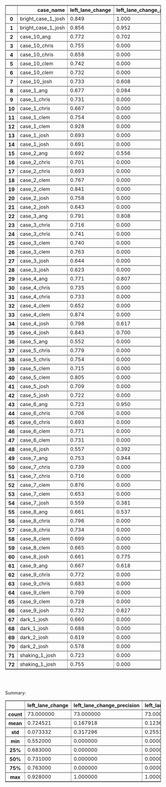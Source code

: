<table border="1" class="dataframe">
  <thead>
    <tr style="text-align: right;">
      <th></th>
      <th>case_name</th>
      <th>left_lane_change</th>
      <th>left_lane_change_precision</th>
      <th>left_lane_change_recall</th>
      <th>left_turn</th>
      <th>left_turn_precision</th>
      <th>left_turn_recall</th>
      <th>right_lane_change</th>
      <th>right_lane_change_precision</th>
      <th>right_lane_change_recall</th>
      <th>right_turn</th>
      <th>right_turn_precision</th>
      <th>right_turn_recall</th>
    </tr>
  </thead>
  <tbody>
    <tr>
      <th>0 </th>
      <td> bright_case_1_josh</td>
      <td> 0.849</td>
      <td> 1.000</td>
      <td> 0.553</td>
      <td> 0.994</td>
      <td> 1.000</td>
      <td> 0.875</td>
      <td> 0.722</td>
      <td> 0.000</td>
      <td> 0.000</td>
      <td> 0.994</td>
      <td> 1.000</td>
      <td> 0.907</td>
    </tr>
    <tr>
      <th>1 </th>
      <td> bright_case_1_josh</td>
      <td> 0.856</td>
      <td> 0.952</td>
      <td> 0.569</td>
      <td> 0.990</td>
      <td> 1.000</td>
      <td> 0.800</td>
      <td> 0.766</td>
      <td> 0.000</td>
      <td> 0.000</td>
      <td> 0.993</td>
      <td> 1.000</td>
      <td> 0.886</td>
    </tr>
    <tr>
      <th>2 </th>
      <td>        case_10_ang</td>
      <td> 0.772</td>
      <td> 0.702</td>
      <td> 0.619</td>
      <td> 0.910</td>
      <td> 1.000</td>
      <td> 0.231</td>
      <td> 0.685</td>
      <td> 0.486</td>
      <td> 0.350</td>
      <td> 0.721</td>
      <td> 0.245</td>
      <td> 0.667</td>
    </tr>
    <tr>
      <th>3 </th>
      <td>      case_10_chris</td>
      <td> 0.755</td>
      <td> 0.000</td>
      <td> 0.000</td>
      <td> 0.949</td>
      <td> 0.576</td>
      <td> 0.633</td>
      <td> 0.779</td>
      <td> 0.000</td>
      <td> 0.000</td>
      <td> 0.957</td>
      <td> 1.000</td>
      <td> 0.323</td>
    </tr>
    <tr>
      <th>4 </th>
      <td>      case_10_chris</td>
      <td> 0.658</td>
      <td> 0.000</td>
      <td> 0.000</td>
      <td> 0.963</td>
      <td> 0.545</td>
      <td> 0.857</td>
      <td> 0.771</td>
      <td> 0.000</td>
      <td> 0.000</td>
      <td> 0.967</td>
      <td> 0.800</td>
      <td> 0.364</td>
    </tr>
    <tr>
      <th>5 </th>
      <td>       case_10_clem</td>
      <td> 0.742</td>
      <td> 0.000</td>
      <td> 0.000</td>
      <td> 0.948</td>
      <td> 0.683</td>
      <td> 0.757</td>
      <td> 0.815</td>
      <td> 0.000</td>
      <td> 0.000</td>
      <td> 0.969</td>
      <td> 0.846</td>
      <td> 0.710</td>
    </tr>
    <tr>
      <th>6 </th>
      <td>       case_10_clem</td>
      <td> 0.732</td>
      <td> 0.000</td>
      <td> 0.000</td>
      <td> 0.965</td>
      <td> 0.707</td>
      <td> 0.906</td>
      <td> 0.850</td>
      <td> 0.000</td>
      <td> 0.000</td>
      <td> 0.984</td>
      <td> 0.808</td>
      <td> 0.913</td>
    </tr>
    <tr>
      <th>7 </th>
      <td>       case_10_josh</td>
      <td> 0.733</td>
      <td> 0.608</td>
      <td> 0.562</td>
      <td> 0.809</td>
      <td> 0.219</td>
      <td> 0.593</td>
      <td> 0.849</td>
      <td> 0.766</td>
      <td> 0.618</td>
      <td> 0.746</td>
      <td> 0.130</td>
      <td> 0.387</td>
    </tr>
    <tr>
      <th>8 </th>
      <td>         case_1_ang</td>
      <td> 0.677</td>
      <td> 0.084</td>
      <td> 0.042</td>
      <td> 0.953</td>
      <td> 0.000</td>
      <td> 0.000</td>
      <td> 0.755</td>
      <td> 0.477</td>
      <td> 0.135</td>
      <td> 0.929</td>
      <td> 0.000</td>
      <td> 0.000</td>
    </tr>
    <tr>
      <th>9 </th>
      <td>       case_1_chris</td>
      <td> 0.731</td>
      <td> 0.000</td>
      <td> 0.000</td>
      <td> 0.629</td>
      <td> 0.113</td>
      <td> 0.786</td>
      <td> 0.804</td>
      <td> 0.000</td>
      <td> 0.000</td>
      <td> 0.958</td>
      <td> 0.769</td>
      <td> 0.370</td>
    </tr>
    <tr>
      <th>10</th>
      <td>       case_1_chris</td>
      <td> 0.667</td>
      <td> 0.000</td>
      <td> 0.000</td>
      <td> 0.633</td>
      <td> 0.103</td>
      <td> 0.909</td>
      <td> 0.740</td>
      <td> 0.000</td>
      <td> 0.000</td>
      <td> 0.969</td>
      <td> 0.769</td>
      <td> 0.455</td>
    </tr>
    <tr>
      <th>11</th>
      <td>        case_1_clem</td>
      <td> 0.754</td>
      <td> 0.000</td>
      <td> 0.000</td>
      <td> 0.946</td>
      <td> 0.861</td>
      <td> 0.620</td>
      <td> 0.743</td>
      <td> 0.000</td>
      <td> 0.000</td>
      <td> 0.957</td>
      <td> 1.000</td>
      <td> 0.587</td>
    </tr>
    <tr>
      <th>12</th>
      <td>        case_1_clem</td>
      <td> 0.928</td>
      <td> 0.000</td>
      <td> 0.000</td>
      <td> 0.950</td>
      <td> 0.694</td>
      <td> 0.694</td>
      <td> 0.831</td>
      <td> 0.000</td>
      <td> 0.000</td>
      <td> 0.980</td>
      <td> 0.963</td>
      <td> 0.765</td>
    </tr>
    <tr>
      <th>13</th>
      <td>        case_1_josh</td>
      <td> 0.693</td>
      <td> 0.000</td>
      <td> 0.000</td>
      <td> 0.992</td>
      <td> 1.000</td>
      <td> 0.848</td>
      <td> 0.740</td>
      <td> 0.000</td>
      <td> 0.000</td>
      <td> 0.986</td>
      <td> 1.000</td>
      <td> 0.700</td>
    </tr>
    <tr>
      <th>14</th>
      <td>        case_1_josh</td>
      <td> 0.691</td>
      <td> 0.000</td>
      <td> 0.000</td>
      <td> 0.997</td>
      <td> 0.964</td>
      <td> 0.964</td>
      <td> 0.742</td>
      <td> 0.000</td>
      <td> 0.000</td>
      <td> 0.991</td>
      <td> 1.000</td>
      <td> 0.778</td>
    </tr>
    <tr>
      <th>15</th>
      <td>         case_2_ang</td>
      <td> 0.692</td>
      <td> 0.556</td>
      <td> 0.456</td>
      <td> 0.865</td>
      <td> 0.366</td>
      <td> 0.671</td>
      <td> 0.619</td>
      <td> 0.622</td>
      <td> 0.404</td>
      <td> 0.892</td>
      <td> 0.409</td>
      <td> 0.360</td>
    </tr>
    <tr>
      <th>16</th>
      <td>       case_2_chris</td>
      <td> 0.701</td>
      <td> 0.000</td>
      <td> 0.000</td>
      <td> 0.965</td>
      <td> 0.909</td>
      <td> 0.385</td>
      <td> 0.772</td>
      <td> 0.000</td>
      <td> 0.000</td>
      <td> 0.633</td>
      <td> 0.122</td>
      <td> 0.857</td>
    </tr>
    <tr>
      <th>17</th>
      <td>       case_2_chris</td>
      <td> 0.693</td>
      <td> 0.000</td>
      <td> 0.000</td>
      <td> 0.981</td>
      <td> 1.000</td>
      <td> 0.550</td>
      <td> 0.741</td>
      <td> 0.000</td>
      <td> 0.000</td>
      <td> 0.633</td>
      <td> 0.102</td>
      <td> 1.000</td>
    </tr>
    <tr>
      <th>18</th>
      <td>        case_2_clem</td>
      <td> 0.767</td>
      <td> 0.000</td>
      <td> 0.000</td>
      <td> 0.944</td>
      <td> 0.857</td>
      <td> 0.655</td>
      <td> 0.794</td>
      <td> 0.000</td>
      <td> 0.000</td>
      <td> 0.962</td>
      <td> 1.000</td>
      <td> 0.595</td>
    </tr>
    <tr>
      <th>19</th>
      <td>        case_2_clem</td>
      <td> 0.841</td>
      <td> 0.000</td>
      <td> 0.000</td>
      <td> 0.926</td>
      <td> 0.310</td>
      <td> 0.765</td>
      <td> 0.892</td>
      <td> 0.000</td>
      <td> 0.000</td>
      <td> 0.978</td>
      <td> 0.880</td>
      <td> 0.759</td>
    </tr>
    <tr>
      <th>20</th>
      <td>        case_2_josh</td>
      <td> 0.758</td>
      <td> 0.000</td>
      <td> 0.000</td>
      <td> 0.970</td>
      <td> 0.491</td>
      <td> 0.794</td>
      <td> 0.287</td>
      <td> 0.139</td>
      <td> 1.000</td>
      <td> 0.916</td>
      <td> 0.000</td>
      <td> 0.000</td>
    </tr>
    <tr>
      <th>21</th>
      <td>        case_2_josh</td>
      <td> 0.643</td>
      <td> 0.000</td>
      <td> 0.000</td>
      <td> 0.994</td>
      <td> 0.982</td>
      <td> 0.900</td>
      <td> 0.218</td>
      <td> 0.210</td>
      <td> 0.577</td>
      <td> 0.962</td>
      <td> 0.962</td>
      <td> 0.368</td>
    </tr>
    <tr>
      <th>22</th>
      <td>         case_3_ang</td>
      <td> 0.791</td>
      <td> 0.808</td>
      <td> 0.228</td>
      <td> 0.587</td>
      <td> 0.188</td>
      <td> 0.660</td>
      <td> 0.694</td>
      <td> 0.375</td>
      <td> 0.459</td>
      <td> 0.906</td>
      <td> 0.000</td>
      <td> 0.000</td>
    </tr>
    <tr>
      <th>23</th>
      <td>       case_3_chris</td>
      <td> 0.716</td>
      <td> 0.000</td>
      <td> 0.000</td>
      <td> 0.919</td>
      <td> 0.000</td>
      <td> 0.000</td>
      <td> 0.720</td>
      <td> 0.000</td>
      <td> 0.000</td>
      <td> 0.929</td>
      <td> 0.000</td>
      <td> 0.000</td>
    </tr>
    <tr>
      <th>24</th>
      <td>       case_3_chris</td>
      <td> 0.741</td>
      <td> 0.000</td>
      <td> 0.000</td>
      <td> 0.939</td>
      <td> 0.000</td>
      <td> 0.000</td>
      <td> 0.714</td>
      <td> 0.000</td>
      <td> 0.000</td>
      <td> 0.948</td>
      <td> 0.000</td>
      <td> 0.000</td>
    </tr>
    <tr>
      <th>25</th>
      <td>        case_3_clem</td>
      <td> 0.740</td>
      <td> 0.000</td>
      <td> 0.000</td>
      <td> 0.907</td>
      <td> 0.640</td>
      <td> 0.582</td>
      <td> 0.697</td>
      <td> 0.000</td>
      <td> 0.000</td>
      <td> 0.970</td>
      <td> 1.000</td>
      <td> 0.690</td>
    </tr>
    <tr>
      <th>26</th>
      <td>        case_3_clem</td>
      <td> 0.763</td>
      <td> 0.000</td>
      <td> 0.000</td>
      <td> 0.927</td>
      <td> 0.540</td>
      <td> 0.750</td>
      <td> 0.838</td>
      <td> 0.000</td>
      <td> 0.000</td>
      <td> 0.979</td>
      <td> 0.897</td>
      <td> 0.813</td>
    </tr>
    <tr>
      <th>27</th>
      <td>        case_3_josh</td>
      <td> 0.644</td>
      <td> 0.000</td>
      <td> 0.000</td>
      <td> 0.970</td>
      <td> 0.684</td>
      <td> 0.839</td>
      <td> 0.715</td>
      <td> 0.000</td>
      <td> 0.000</td>
      <td> 0.947</td>
      <td> 0.000</td>
      <td> 0.000</td>
    </tr>
    <tr>
      <th>28</th>
      <td>        case_3_josh</td>
      <td> 0.623</td>
      <td> 0.000</td>
      <td> 0.000</td>
      <td> 0.975</td>
      <td> 0.684</td>
      <td> 0.929</td>
      <td> 0.740</td>
      <td> 0.000</td>
      <td> 0.000</td>
      <td> 0.948</td>
      <td> 0.000</td>
      <td> 0.000</td>
    </tr>
    <tr>
      <th>29</th>
      <td>         case_4_ang</td>
      <td> 0.771</td>
      <td> 0.807</td>
      <td> 0.319</td>
      <td> 0.937</td>
      <td> 0.941</td>
      <td> 0.356</td>
      <td> 0.758</td>
      <td> 0.553</td>
      <td> 0.496</td>
      <td> 0.548</td>
      <td> 0.131</td>
      <td> 0.756</td>
    </tr>
    <tr>
      <th>30</th>
      <td>       case_4_chris</td>
      <td> 0.735</td>
      <td> 0.000</td>
      <td> 0.000</td>
      <td> 0.956</td>
      <td> 1.000</td>
      <td> 0.276</td>
      <td> 0.744</td>
      <td> 0.000</td>
      <td> 0.000</td>
      <td> 0.538</td>
      <td> 0.121</td>
      <td> 0.806</td>
    </tr>
    <tr>
      <th>31</th>
      <td>       case_4_chris</td>
      <td> 0.733</td>
      <td> 0.000</td>
      <td> 0.000</td>
      <td> 0.975</td>
      <td> 1.000</td>
      <td> 0.400</td>
      <td> 0.758</td>
      <td> 0.000</td>
      <td> 0.000</td>
      <td> 0.540</td>
      <td> 0.100</td>
      <td> 0.960</td>
    </tr>
    <tr>
      <th>32</th>
      <td>        case_4_clem</td>
      <td> 0.652</td>
      <td> 0.000</td>
      <td> 0.000</td>
      <td> 0.916</td>
      <td> 0.917</td>
      <td> 0.550</td>
      <td> 0.635</td>
      <td> 0.000</td>
      <td> 0.000</td>
      <td> 0.955</td>
      <td> 1.000</td>
      <td> 0.610</td>
    </tr>
    <tr>
      <th>33</th>
      <td>        case_4_clem</td>
      <td> 0.874</td>
      <td> 0.000</td>
      <td> 0.000</td>
      <td> 0.938</td>
      <td> 0.694</td>
      <td> 0.694</td>
      <td> 0.789</td>
      <td> 0.000</td>
      <td> 0.000</td>
      <td> 0.972</td>
      <td> 1.000</td>
      <td> 0.714</td>
    </tr>
    <tr>
      <th>34</th>
      <td>        case_4_josh</td>
      <td> 0.798</td>
      <td> 0.617</td>
      <td> 0.995</td>
      <td> 0.983</td>
      <td> 1.000</td>
      <td> 0.750</td>
      <td> 0.649</td>
      <td> 0.000</td>
      <td> 0.000</td>
      <td> 0.972</td>
      <td> 1.000</td>
      <td> 0.628</td>
    </tr>
    <tr>
      <th>35</th>
      <td>        case_4_josh</td>
      <td> 0.843</td>
      <td> 0.700</td>
      <td> 1.000</td>
      <td> 0.990</td>
      <td> 1.000</td>
      <td> 0.833</td>
      <td> 0.664</td>
      <td> 0.000</td>
      <td> 0.000</td>
      <td> 0.986</td>
      <td> 1.000</td>
      <td> 0.771</td>
    </tr>
    <tr>
      <th>36</th>
      <td>         case_5_ang</td>
      <td> 0.552</td>
      <td> 0.000</td>
      <td> 0.000</td>
      <td> 0.931</td>
      <td> 1.000</td>
      <td> 0.222</td>
      <td> 0.624</td>
      <td> 0.422</td>
      <td> 0.904</td>
      <td> 0.916</td>
      <td> 1.000</td>
      <td> 0.190</td>
    </tr>
    <tr>
      <th>37</th>
      <td>       case_5_chris</td>
      <td> 0.779</td>
      <td> 0.000</td>
      <td> 0.000</td>
      <td> 0.973</td>
      <td> 0.824</td>
      <td> 0.560</td>
      <td> 0.815</td>
      <td> 0.000</td>
      <td> 0.000</td>
      <td> 0.981</td>
      <td> 1.000</td>
      <td> 0.677</td>
    </tr>
    <tr>
      <th>38</th>
      <td>       case_5_chris</td>
      <td> 0.754</td>
      <td> 0.000</td>
      <td> 0.000</td>
      <td> 0.992</td>
      <td> 0.882</td>
      <td> 0.882</td>
      <td> 0.765</td>
      <td> 0.000</td>
      <td> 0.000</td>
      <td> 0.994</td>
      <td> 0.905</td>
      <td> 0.950</td>
    </tr>
    <tr>
      <th>39</th>
      <td>        case_5_clem</td>
      <td> 0.715</td>
      <td> 0.000</td>
      <td> 0.000</td>
      <td> 0.929</td>
      <td> 1.000</td>
      <td> 0.426</td>
      <td> 0.768</td>
      <td> 0.000</td>
      <td> 0.000</td>
      <td> 0.958</td>
      <td> 0.900</td>
      <td> 0.675</td>
    </tr>
    <tr>
      <th>40</th>
      <td>        case_5_clem</td>
      <td> 0.805</td>
      <td> 0.000</td>
      <td> 0.000</td>
      <td> 0.966</td>
      <td> 0.950</td>
      <td> 0.613</td>
      <td> 0.810</td>
      <td> 0.000</td>
      <td> 0.000</td>
      <td> 0.960</td>
      <td> 0.733</td>
      <td> 0.759</td>
    </tr>
    <tr>
      <th>41</th>
      <td>        case_5_josh</td>
      <td> 0.709</td>
      <td> 0.000</td>
      <td> 0.000</td>
      <td> 0.951</td>
      <td> 0.486</td>
      <td> 0.837</td>
      <td> 0.776</td>
      <td> 0.000</td>
      <td> 0.000</td>
      <td> 0.984</td>
      <td> 1.000</td>
      <td> 0.625</td>
    </tr>
    <tr>
      <th>42</th>
      <td>        case_5_josh</td>
      <td> 0.722</td>
      <td> 0.000</td>
      <td> 0.000</td>
      <td> 0.948</td>
      <td> 0.405</td>
      <td> 0.882</td>
      <td> 0.756</td>
      <td> 0.000</td>
      <td> 0.000</td>
      <td> 1.000</td>
      <td> 1.000</td>
      <td> 1.000</td>
    </tr>
    <tr>
      <th>43</th>
      <td>         case_6_ang</td>
      <td> 0.723</td>
      <td> 0.950</td>
      <td> 0.250</td>
      <td> 0.955</td>
      <td> 1.000</td>
      <td> 0.486</td>
      <td> 0.690</td>
      <td> 0.482</td>
      <td> 0.536</td>
      <td> 0.952</td>
      <td> 1.000</td>
      <td> 0.487</td>
    </tr>
    <tr>
      <th>44</th>
      <td>       case_6_chris</td>
      <td> 0.706</td>
      <td> 0.000</td>
      <td> 0.000</td>
      <td> 0.979</td>
      <td> 0.778</td>
      <td> 0.636</td>
      <td> 0.763</td>
      <td> 0.000</td>
      <td> 0.000</td>
      <td> 0.984</td>
      <td> 1.000</td>
      <td> 0.710</td>
    </tr>
    <tr>
      <th>45</th>
      <td>       case_6_chris</td>
      <td> 0.693</td>
      <td> 0.000</td>
      <td> 0.000</td>
      <td> 0.991</td>
      <td> 0.833</td>
      <td> 0.882</td>
      <td> 0.763</td>
      <td> 0.000</td>
      <td> 0.000</td>
      <td> 0.995</td>
      <td> 1.000</td>
      <td> 0.880</td>
    </tr>
    <tr>
      <th>46</th>
      <td>        case_6_clem</td>
      <td> 0.771</td>
      <td> 0.000</td>
      <td> 0.000</td>
      <td> 0.925</td>
      <td> 0.950</td>
      <td> 0.380</td>
      <td> 0.755</td>
      <td> 0.000</td>
      <td> 0.000</td>
      <td> 0.967</td>
      <td> 1.000</td>
      <td> 0.622</td>
    </tr>
    <tr>
      <th>47</th>
      <td>        case_6_clem</td>
      <td> 0.731</td>
      <td> 0.000</td>
      <td> 0.000</td>
      <td> 0.943</td>
      <td> 1.000</td>
      <td> 0.455</td>
      <td> 0.752</td>
      <td> 0.000</td>
      <td> 0.000</td>
      <td> 0.976</td>
      <td> 1.000</td>
      <td> 0.697</td>
    </tr>
    <tr>
      <th>48</th>
      <td>        case_6_josh</td>
      <td> 0.557</td>
      <td> 0.392</td>
      <td> 0.954</td>
      <td> 0.818</td>
      <td> 0.207</td>
      <td> 0.784</td>
      <td> 0.742</td>
      <td> 0.000</td>
      <td> 0.000</td>
      <td> 0.968</td>
      <td> 0.957</td>
      <td> 0.440</td>
    </tr>
    <tr>
      <th>49</th>
      <td>         case_7_ang</td>
      <td> 0.753</td>
      <td> 0.944</td>
      <td> 0.370</td>
      <td> 0.951</td>
      <td> 0.955</td>
      <td> 0.553</td>
      <td> 0.602</td>
      <td> 0.342</td>
      <td> 0.568</td>
      <td> 0.940</td>
      <td> 0.789</td>
      <td> 0.455</td>
    </tr>
    <tr>
      <th>50</th>
      <td>       case_7_chris</td>
      <td> 0.739</td>
      <td> 0.000</td>
      <td> 0.000</td>
      <td> 0.935</td>
      <td> 0.457</td>
      <td> 0.571</td>
      <td> 0.773</td>
      <td> 0.000</td>
      <td> 0.000</td>
      <td> 0.962</td>
      <td> 1.000</td>
      <td> 0.308</td>
    </tr>
    <tr>
      <th>51</th>
      <td>       case_7_chris</td>
      <td> 0.716</td>
      <td> 0.000</td>
      <td> 0.000</td>
      <td> 0.954</td>
      <td> 0.429</td>
      <td> 0.882</td>
      <td> 0.775</td>
      <td> 0.000</td>
      <td> 0.000</td>
      <td> 0.983</td>
      <td> 1.000</td>
      <td> 0.500</td>
    </tr>
    <tr>
      <th>52</th>
      <td>        case_7_clem</td>
      <td> 0.876</td>
      <td> 0.000</td>
      <td> 0.000</td>
      <td> 0.976</td>
      <td> 1.000</td>
      <td> 0.761</td>
      <td> 0.813</td>
      <td> 0.000</td>
      <td> 0.000</td>
      <td> 0.978</td>
      <td> 1.000</td>
      <td> 0.730</td>
    </tr>
    <tr>
      <th>53</th>
      <td>        case_7_clem</td>
      <td> 0.653</td>
      <td> 0.000</td>
      <td> 0.000</td>
      <td> 0.984</td>
      <td> 1.000</td>
      <td> 0.833</td>
      <td> 0.711</td>
      <td> 0.000</td>
      <td> 0.000</td>
      <td> 0.991</td>
      <td> 1.000</td>
      <td> 0.871</td>
    </tr>
    <tr>
      <th>54</th>
      <td>        case_7_josh</td>
      <td> 0.559</td>
      <td> 0.381</td>
      <td> 0.572</td>
      <td> 0.960</td>
      <td> 0.849</td>
      <td> 0.592</td>
      <td> 0.587</td>
      <td> 0.291</td>
      <td> 0.301</td>
      <td> 0.964</td>
      <td> 0.966</td>
      <td> 0.452</td>
    </tr>
    <tr>
      <th>55</th>
      <td>         case_8_ang</td>
      <td> 0.661</td>
      <td> 0.537</td>
      <td> 0.579</td>
      <td> 0.947</td>
      <td> 0.810</td>
      <td> 0.548</td>
      <td> 0.635</td>
      <td> 0.323</td>
      <td> 0.194</td>
      <td> 0.947</td>
      <td> 1.000</td>
      <td> 0.514</td>
    </tr>
    <tr>
      <th>56</th>
      <td>       case_8_chris</td>
      <td> 0.796</td>
      <td> 0.000</td>
      <td> 0.000</td>
      <td> 0.983</td>
      <td> 1.000</td>
      <td> 0.630</td>
      <td> 0.773</td>
      <td> 0.000</td>
      <td> 0.000</td>
      <td> 0.971</td>
      <td> 1.000</td>
      <td> 0.393</td>
    </tr>
    <tr>
      <th>57</th>
      <td>       case_8_chris</td>
      <td> 0.734</td>
      <td> 0.000</td>
      <td> 0.000</td>
      <td> 0.998</td>
      <td> 1.000</td>
      <td> 0.944</td>
      <td> 0.758</td>
      <td> 0.000</td>
      <td> 0.000</td>
      <td> 0.985</td>
      <td> 1.000</td>
      <td> 0.550</td>
    </tr>
    <tr>
      <th>58</th>
      <td>        case_8_clem</td>
      <td> 0.699</td>
      <td> 0.000</td>
      <td> 0.000</td>
      <td> 0.890</td>
      <td> 0.455</td>
      <td> 0.795</td>
      <td> 0.818</td>
      <td> 0.000</td>
      <td> 0.000</td>
      <td> 0.981</td>
      <td> 1.000</td>
      <td> 0.763</td>
    </tr>
    <tr>
      <th>59</th>
      <td>        case_8_clem</td>
      <td> 0.665</td>
      <td> 0.000</td>
      <td> 0.000</td>
      <td> 0.900</td>
      <td> 0.429</td>
      <td> 0.943</td>
      <td> 0.792</td>
      <td> 0.000</td>
      <td> 0.000</td>
      <td> 0.991</td>
      <td> 1.000</td>
      <td> 0.879</td>
    </tr>
    <tr>
      <th>60</th>
      <td>        case_8_josh</td>
      <td> 0.661</td>
      <td> 0.775</td>
      <td> 0.165</td>
      <td> 0.964</td>
      <td> 0.900</td>
      <td> 0.491</td>
      <td> 0.696</td>
      <td> 0.000</td>
      <td> 0.000</td>
      <td> 0.960</td>
      <td> 1.000</td>
      <td> 0.407</td>
    </tr>
    <tr>
      <th>61</th>
      <td>         case_9_ang</td>
      <td> 0.667</td>
      <td> 0.618</td>
      <td> 0.458</td>
      <td> 0.947</td>
      <td> 1.000</td>
      <td> 0.421</td>
      <td> 0.604</td>
      <td> 0.346</td>
      <td> 0.194</td>
      <td> 0.934</td>
      <td> 1.000</td>
      <td> 0.250</td>
    </tr>
    <tr>
      <th>62</th>
      <td>       case_9_chris</td>
      <td> 0.772</td>
      <td> 0.000</td>
      <td> 0.000</td>
      <td> 0.977</td>
      <td> 1.000</td>
      <td> 0.621</td>
      <td> 0.786</td>
      <td> 0.000</td>
      <td> 0.000</td>
      <td> 0.953</td>
      <td> 1.000</td>
      <td> 0.333</td>
    </tr>
    <tr>
      <th>63</th>
      <td>       case_9_chris</td>
      <td> 0.683</td>
      <td> 0.000</td>
      <td> 0.000</td>
      <td> 0.996</td>
      <td> 0.944</td>
      <td> 0.944</td>
      <td> 0.765</td>
      <td> 0.000</td>
      <td> 0.000</td>
      <td> 0.968</td>
      <td> 0.909</td>
      <td> 0.417</td>
    </tr>
    <tr>
      <th>64</th>
      <td>        case_9_clem</td>
      <td> 0.799</td>
      <td> 0.000</td>
      <td> 0.000</td>
      <td> 0.947</td>
      <td> 0.725</td>
      <td> 0.744</td>
      <td> 0.792</td>
      <td> 0.000</td>
      <td> 0.000</td>
      <td> 0.977</td>
      <td> 1.000</td>
      <td> 0.735</td>
    </tr>
    <tr>
      <th>65</th>
      <td>        case_9_clem</td>
      <td> 0.728</td>
      <td> 0.000</td>
      <td> 0.000</td>
      <td> 0.964</td>
      <td> 0.725</td>
      <td> 0.906</td>
      <td> 0.802</td>
      <td> 0.000</td>
      <td> 0.000</td>
      <td> 0.980</td>
      <td> 1.000</td>
      <td> 0.758</td>
    </tr>
    <tr>
      <th>66</th>
      <td>        case_9_josh</td>
      <td> 0.732</td>
      <td> 0.827</td>
      <td> 0.339</td>
      <td> 0.768</td>
      <td> 0.194</td>
      <td> 0.688</td>
      <td> 0.654</td>
      <td> 0.512</td>
      <td> 0.890</td>
      <td> 0.937</td>
      <td> 0.800</td>
      <td> 0.357</td>
    </tr>
    <tr>
      <th>67</th>
      <td>        dark_1_josh</td>
      <td> 0.660</td>
      <td> 0.000</td>
      <td> 0.000</td>
      <td> 0.904</td>
      <td> 0.333</td>
      <td> 1.000</td>
      <td> 0.738</td>
      <td> 0.000</td>
      <td> 0.000</td>
      <td> 0.977</td>
      <td> 1.000</td>
      <td> 0.618</td>
    </tr>
    <tr>
      <th>68</th>
      <td>        dark_1_josh</td>
      <td> 0.688</td>
      <td> 0.000</td>
      <td> 0.000</td>
      <td> 0.906</td>
      <td> 0.358</td>
      <td> 0.967</td>
      <td> 0.759</td>
      <td> 0.000</td>
      <td> 0.000</td>
      <td> 0.989</td>
      <td> 1.000</td>
      <td> 0.778</td>
    </tr>
    <tr>
      <th>69</th>
      <td>        dark_2_josh</td>
      <td> 0.619</td>
      <td> 0.000</td>
      <td> 0.000</td>
      <td> 0.983</td>
      <td> 0.833</td>
      <td> 0.893</td>
      <td> 0.708</td>
      <td> 0.000</td>
      <td> 0.000</td>
      <td> 0.975</td>
      <td> 1.000</td>
      <td> 0.571</td>
    </tr>
    <tr>
      <th>70</th>
      <td>        dark_2_josh</td>
      <td> 0.578</td>
      <td> 0.000</td>
      <td> 0.000</td>
      <td> 0.979</td>
      <td> 0.667</td>
      <td> 1.000</td>
      <td> 0.714</td>
      <td> 0.000</td>
      <td> 0.000</td>
      <td> 0.989</td>
      <td> 1.000</td>
      <td> 0.762</td>
    </tr>
    <tr>
      <th>71</th>
      <td>     shaking_1_josh</td>
      <td> 0.723</td>
      <td> 0.000</td>
      <td> 0.000</td>
      <td> 0.990</td>
      <td> 1.000</td>
      <td> 0.788</td>
      <td> 0.716</td>
      <td> 0.000</td>
      <td> 0.000</td>
      <td> 0.983</td>
      <td> 1.000</td>
      <td> 0.667</td>
    </tr>
    <tr>
      <th>72</th>
      <td>     shaking_1_josh</td>
      <td> 0.755</td>
      <td> 0.000</td>
      <td> 0.000</td>
      <td> 0.996</td>
      <td> 1.000</td>
      <td> 0.897</td>
      <td> 0.752</td>
      <td> 0.000</td>
      <td> 0.000</td>
      <td> 0.993</td>
      <td> 1.000</td>
      <td> 0.828</td>
    </tr>
  </tbody>
</table><br/>
<br/>
<br/>Summary:<table border="1" class="dataframe">
  <thead>
    <tr style="text-align: right;">
      <th></th>
      <th>left_lane_change</th>
      <th>left_lane_change_precision</th>
      <th>left_lane_change_recall</th>
      <th>left_turn</th>
      <th>left_turn_precision</th>
      <th>left_turn_recall</th>
      <th>right_lane_change</th>
      <th>right_lane_change_precision</th>
      <th>right_lane_change_recall</th>
      <th>right_turn</th>
      <th>right_turn_precision</th>
      <th>right_turn_recall</th>
    </tr>
  </thead>
  <tbody>
    <tr>
      <th>count</th>
      <td> 73.000000</td>
      <td> 73.000000</td>
      <td> 73.000000</td>
      <td> 73.000000</td>
      <td> 73.000000</td>
      <td> 73.000000</td>
      <td> 73.000000</td>
      <td> 73.000000</td>
      <td> 73.000000</td>
      <td> 73.000000</td>
      <td> 73.000000</td>
      <td> 73.000000</td>
    </tr>
    <tr>
      <th>mean</th>
      <td>  0.724521</td>
      <td>  0.167918</td>
      <td>  0.123699</td>
      <td>  0.935507</td>
      <td>  0.712959</td>
      <td>  0.674918</td>
      <td>  0.730575</td>
      <td>  0.086932</td>
      <td>  0.104466</td>
      <td>  0.933671</td>
      <td>  0.781000</td>
      <td>  0.576808</td>
    </tr>
    <tr>
      <th>std</th>
      <td>  0.073332</td>
      <td>  0.317296</td>
      <td>  0.255193</td>
      <td>  0.079215</td>
      <td>  0.308072</td>
      <td>  0.239024</td>
      <td>  0.101924</td>
      <td>  0.186108</td>
      <td>  0.237579</td>
      <td>  0.107202</td>
      <td>  0.363459</td>
      <td>  0.269844</td>
    </tr>
    <tr>
      <th>min</th>
      <td>  0.552000</td>
      <td>  0.000000</td>
      <td>  0.000000</td>
      <td>  0.587000</td>
      <td>  0.000000</td>
      <td>  0.000000</td>
      <td>  0.218000</td>
      <td>  0.000000</td>
      <td>  0.000000</td>
      <td>  0.538000</td>
      <td>  0.000000</td>
      <td>  0.000000</td>
    </tr>
    <tr>
      <th>25%</th>
      <td>  0.683000</td>
      <td>  0.000000</td>
      <td>  0.000000</td>
      <td>  0.929000</td>
      <td>  0.486000</td>
      <td>  0.553000</td>
      <td>  0.711000</td>
      <td>  0.000000</td>
      <td>  0.000000</td>
      <td>  0.948000</td>
      <td>  0.789000</td>
      <td>  0.393000</td>
    </tr>
    <tr>
      <th>50%</th>
      <td>  0.731000</td>
      <td>  0.000000</td>
      <td>  0.000000</td>
      <td>  0.953000</td>
      <td>  0.833000</td>
      <td>  0.744000</td>
      <td>  0.755000</td>
      <td>  0.000000</td>
      <td>  0.000000</td>
      <td>  0.968000</td>
      <td>  1.000000</td>
      <td>  0.628000</td>
    </tr>
    <tr>
      <th>75%</th>
      <td>  0.763000</td>
      <td>  0.000000</td>
      <td>  0.000000</td>
      <td>  0.979000</td>
      <td>  1.000000</td>
      <td>  0.875000</td>
      <td>  0.776000</td>
      <td>  0.000000</td>
      <td>  0.000000</td>
      <td>  0.983000</td>
      <td>  1.000000</td>
      <td>  0.763000</td>
    </tr>
    <tr>
      <th>max</th>
      <td>  0.928000</td>
      <td>  1.000000</td>
      <td>  1.000000</td>
      <td>  0.998000</td>
      <td>  1.000000</td>
      <td>  1.000000</td>
      <td>  0.892000</td>
      <td>  0.766000</td>
      <td>  1.000000</td>
      <td>  1.000000</td>
      <td>  1.000000</td>
      <td>  1.000000</td>
    </tr>
  </tbody>
</table>